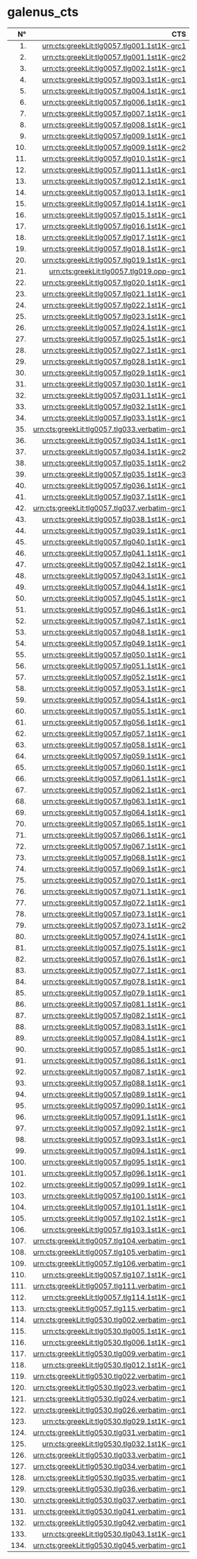 # galenus_cts

| N° | CTS     |
| -: | ------: |
|1.|[urn:cts:greekLit:tlg0057.tlg001.1st1K-grc1](https://galenus-verbatim.github.io/galenus_cts/data/tlg0057/tlg001/tlg0057.tlg001.1st1K-grc1.xml)|
|2.|[urn:cts:greekLit:tlg0057.tlg001.1st1K-grc2](https://galenus-verbatim.github.io/galenus_cts/data/tlg0057/tlg001/tlg0057.tlg001.1st1K-grc2.xml)|
|3.|[urn:cts:greekLit:tlg0057.tlg002.1st1K-grc1](https://galenus-verbatim.github.io/galenus_cts/data/tlg0057/tlg002/tlg0057.tlg002.1st1K-grc1.xml)|
|4.|[urn:cts:greekLit:tlg0057.tlg003.1st1K-grc1](https://galenus-verbatim.github.io/galenus_cts/data/tlg0057/tlg003/tlg0057.tlg003.1st1K-grc1.xml)|
|5.|[urn:cts:greekLit:tlg0057.tlg004.1st1K-grc1](https://galenus-verbatim.github.io/galenus_cts/data/tlg0057/tlg004/tlg0057.tlg004.1st1K-grc1.xml)|
|6.|[urn:cts:greekLit:tlg0057.tlg006.1st1K-grc1](https://galenus-verbatim.github.io/galenus_cts/data/tlg0057/tlg006/tlg0057.tlg006.1st1K-grc1.xml)|
|7.|[urn:cts:greekLit:tlg0057.tlg007.1st1K-grc1](https://galenus-verbatim.github.io/galenus_cts/data/tlg0057/tlg007/tlg0057.tlg007.1st1K-grc1.xml)|
|8.|[urn:cts:greekLit:tlg0057.tlg008.1st1K-grc1](https://galenus-verbatim.github.io/galenus_cts/data/tlg0057/tlg008/tlg0057.tlg008.1st1K-grc1.xml)|
|9.|[urn:cts:greekLit:tlg0057.tlg009.1st1K-grc1](https://galenus-verbatim.github.io/galenus_cts/data/tlg0057/tlg009/tlg0057.tlg009.1st1K-grc1.xml)|
|10.|[urn:cts:greekLit:tlg0057.tlg009.1st1K-grc2](https://galenus-verbatim.github.io/galenus_cts/data/tlg0057/tlg009/tlg0057.tlg009.1st1K-grc2.xml)|
|11.|[urn:cts:greekLit:tlg0057.tlg010.1st1K-grc1](https://galenus-verbatim.github.io/galenus_cts/data/tlg0057/tlg010/tlg0057.tlg010.1st1K-grc1.xml)|
|12.|[urn:cts:greekLit:tlg0057.tlg011.1st1K-grc1](https://galenus-verbatim.github.io/galenus_cts/data/tlg0057/tlg011/tlg0057.tlg011.1st1K-grc1.xml)|
|13.|[urn:cts:greekLit:tlg0057.tlg012.1st1K-grc1](https://galenus-verbatim.github.io/galenus_cts/data/tlg0057/tlg012/tlg0057.tlg012.1st1K-grc1.xml)|
|14.|[urn:cts:greekLit:tlg0057.tlg013.1st1K-grc1](https://galenus-verbatim.github.io/galenus_cts/data/tlg0057/tlg013/tlg0057.tlg013.1st1K-grc1.xml)|
|15.|[urn:cts:greekLit:tlg0057.tlg014.1st1K-grc1](https://galenus-verbatim.github.io/galenus_cts/data/tlg0057/tlg014/tlg0057.tlg014.1st1K-grc1.xml)|
|16.|[urn:cts:greekLit:tlg0057.tlg015.1st1K-grc1](https://galenus-verbatim.github.io/galenus_cts/data/tlg0057/tlg015/tlg0057.tlg015.1st1K-grc1.xml)|
|17.|[urn:cts:greekLit:tlg0057.tlg016.1st1K-grc1](https://galenus-verbatim.github.io/galenus_cts/data/tlg0057/tlg016/tlg0057.tlg016.1st1K-grc1.xml)|
|18.|[urn:cts:greekLit:tlg0057.tlg017.1st1K-grc1](https://galenus-verbatim.github.io/galenus_cts/data/tlg0057/tlg017/tlg0057.tlg017.1st1K-grc1.xml)|
|19.|[urn:cts:greekLit:tlg0057.tlg018.1st1K-grc1](https://galenus-verbatim.github.io/galenus_cts/data/tlg0057/tlg018/tlg0057.tlg018.1st1K-grc1.xml)|
|20.|[urn:cts:greekLit:tlg0057.tlg019.1st1K-grc1](https://galenus-verbatim.github.io/galenus_cts/data/tlg0057/tlg019/tlg0057.tlg019.1st1K-grc1.xml)|
|21.|[urn:cts:greekLit:tlg0057.tlg019.opp-grc1](https://galenus-verbatim.github.io/galenus_cts/data/tlg0057/tlg019/tlg0057.tlg019.opp-grc1.xml)|
|22.|[urn:cts:greekLit:tlg0057.tlg020.1st1K-grc1](https://galenus-verbatim.github.io/galenus_cts/data/tlg0057/tlg020/tlg0057.tlg020.1st1K-grc1.xml)|
|23.|[urn:cts:greekLit:tlg0057.tlg021.1st1K-grc1](https://galenus-verbatim.github.io/galenus_cts/data/tlg0057/tlg021/tlg0057.tlg021.1st1K-grc1.xml)|
|24.|[urn:cts:greekLit:tlg0057.tlg022.1st1K-grc1](https://galenus-verbatim.github.io/galenus_cts/data/tlg0057/tlg022/tlg0057.tlg022.1st1K-grc1.xml)|
|25.|[urn:cts:greekLit:tlg0057.tlg023.1st1K-grc1](https://galenus-verbatim.github.io/galenus_cts/data/tlg0057/tlg023/tlg0057.tlg023.1st1K-grc1.xml)|
|26.|[urn:cts:greekLit:tlg0057.tlg024.1st1K-grc1](https://galenus-verbatim.github.io/galenus_cts/data/tlg0057/tlg024/tlg0057.tlg024.1st1K-grc1.xml)|
|27.|[urn:cts:greekLit:tlg0057.tlg025.1st1K-grc1](https://galenus-verbatim.github.io/galenus_cts/data/tlg0057/tlg025/tlg0057.tlg025.1st1K-grc1.xml)|
|28.|[urn:cts:greekLit:tlg0057.tlg027.1st1K-grc1](https://galenus-verbatim.github.io/galenus_cts/data/tlg0057/tlg027/tlg0057.tlg027.1st1K-grc1.xml)|
|29.|[urn:cts:greekLit:tlg0057.tlg028.1st1K-grc1](https://galenus-verbatim.github.io/galenus_cts/data/tlg0057/tlg028/tlg0057.tlg028.1st1K-grc1.xml)|
|30.|[urn:cts:greekLit:tlg0057.tlg029.1st1K-grc1](https://galenus-verbatim.github.io/galenus_cts/data/tlg0057/tlg029/tlg0057.tlg029.1st1K-grc1.xml)|
|31.|[urn:cts:greekLit:tlg0057.tlg030.1st1K-grc1](https://galenus-verbatim.github.io/galenus_cts/data/tlg0057/tlg030/tlg0057.tlg030.1st1K-grc1.xml)|
|32.|[urn:cts:greekLit:tlg0057.tlg031.1st1K-grc1](https://galenus-verbatim.github.io/galenus_cts/data/tlg0057/tlg031/tlg0057.tlg031.1st1K-grc1.xml)|
|33.|[urn:cts:greekLit:tlg0057.tlg032.1st1K-grc1](https://galenus-verbatim.github.io/galenus_cts/data/tlg0057/tlg032/tlg0057.tlg032.1st1K-grc1.xml)|
|34.|[urn:cts:greekLit:tlg0057.tlg033.1st1K-grc1](https://galenus-verbatim.github.io/galenus_cts/data/tlg0057/tlg033/tlg0057.tlg033.1st1K-grc1.xml)|
|35.|[urn:cts:greekLit:tlg0057.tlg033.verbatim-grc1](https://galenus-verbatim.github.io/galenus_cts/data/tlg0057/tlg033/tlg0057.tlg033.verbatim-grc1.xml)|
|36.|[urn:cts:greekLit:tlg0057.tlg034.1st1K-grc1](https://galenus-verbatim.github.io/galenus_cts/data/tlg0057/tlg034/tlg0057.tlg034.1st1K-grc1.xml)|
|37.|[urn:cts:greekLit:tlg0057.tlg034.1st1K-grc2](https://galenus-verbatim.github.io/galenus_cts/data/tlg0057/tlg034/tlg0057.tlg034.1st1K-grc2.xml)|
|38.|[urn:cts:greekLit:tlg0057.tlg035.1st1K-grc2](https://galenus-verbatim.github.io/galenus_cts/data/tlg0057/tlg035/tlg0057.tlg035.1st1K-grc2.xml)|
|39.|[urn:cts:greekLit:tlg0057.tlg035.1st1K-grc3](https://galenus-verbatim.github.io/galenus_cts/data/tlg0057/tlg035/tlg0057.tlg035.1st1K-grc3.xml)|
|40.|[urn:cts:greekLit:tlg0057.tlg036.1st1K-grc1](https://galenus-verbatim.github.io/galenus_cts/data/tlg0057/tlg036/tlg0057.tlg036.1st1K-grc1.xml)|
|41.|[urn:cts:greekLit:tlg0057.tlg037.1st1K-grc1](https://galenus-verbatim.github.io/galenus_cts/data/tlg0057/tlg037/tlg0057.tlg037.1st1K-grc1.xml)|
|42.|[urn:cts:greekLit:tlg0057.tlg037.verbatim-grc1](https://galenus-verbatim.github.io/galenus_cts/data/tlg0057/tlg037/tlg0057.tlg037.verbatim-grc1.xml)|
|43.|[urn:cts:greekLit:tlg0057.tlg038.1st1K-grc1](https://galenus-verbatim.github.io/galenus_cts/data/tlg0057/tlg038/tlg0057.tlg038.1st1K-grc1.xml)|
|44.|[urn:cts:greekLit:tlg0057.tlg039.1st1K-grc1](https://galenus-verbatim.github.io/galenus_cts/data/tlg0057/tlg039/tlg0057.tlg039.1st1K-grc1.xml)|
|45.|[urn:cts:greekLit:tlg0057.tlg040.1st1K-grc1](https://galenus-verbatim.github.io/galenus_cts/data/tlg0057/tlg040/tlg0057.tlg040.1st1K-grc1.xml)|
|46.|[urn:cts:greekLit:tlg0057.tlg041.1st1K-grc1](https://galenus-verbatim.github.io/galenus_cts/data/tlg0057/tlg041/tlg0057.tlg041.1st1K-grc1.xml)|
|47.|[urn:cts:greekLit:tlg0057.tlg042.1st1K-grc1](https://galenus-verbatim.github.io/galenus_cts/data/tlg0057/tlg042/tlg0057.tlg042.1st1K-grc1.xml)|
|48.|[urn:cts:greekLit:tlg0057.tlg043.1st1K-grc1](https://galenus-verbatim.github.io/galenus_cts/data/tlg0057/tlg043/tlg0057.tlg043.1st1K-grc1.xml)|
|49.|[urn:cts:greekLit:tlg0057.tlg044.1st1K-grc1](https://galenus-verbatim.github.io/galenus_cts/data/tlg0057/tlg044/tlg0057.tlg044.1st1K-grc1.xml)|
|50.|[urn:cts:greekLit:tlg0057.tlg045.1st1K-grc1](https://galenus-verbatim.github.io/galenus_cts/data/tlg0057/tlg045/tlg0057.tlg045.1st1K-grc1.xml)|
|51.|[urn:cts:greekLit:tlg0057.tlg046.1st1K-grc1](https://galenus-verbatim.github.io/galenus_cts/data/tlg0057/tlg046/tlg0057.tlg046.1st1K-grc1.xml)|
|52.|[urn:cts:greekLit:tlg0057.tlg047.1st1K-grc1](https://galenus-verbatim.github.io/galenus_cts/data/tlg0057/tlg047/tlg0057.tlg047.1st1K-grc1.xml)|
|53.|[urn:cts:greekLit:tlg0057.tlg048.1st1K-grc1](https://galenus-verbatim.github.io/galenus_cts/data/tlg0057/tlg048/tlg0057.tlg048.1st1K-grc1.xml)|
|54.|[urn:cts:greekLit:tlg0057.tlg049.1st1K-grc1](https://galenus-verbatim.github.io/galenus_cts/data/tlg0057/tlg049/tlg0057.tlg049.1st1K-grc1.xml)|
|55.|[urn:cts:greekLit:tlg0057.tlg050.1st1K-grc1](https://galenus-verbatim.github.io/galenus_cts/data/tlg0057/tlg050/tlg0057.tlg050.1st1K-grc1.xml)|
|56.|[urn:cts:greekLit:tlg0057.tlg051.1st1K-grc1](https://galenus-verbatim.github.io/galenus_cts/data/tlg0057/tlg051/tlg0057.tlg051.1st1K-grc1.xml)|
|57.|[urn:cts:greekLit:tlg0057.tlg052.1st1K-grc1](https://galenus-verbatim.github.io/galenus_cts/data/tlg0057/tlg052/tlg0057.tlg052.1st1K-grc1.xml)|
|58.|[urn:cts:greekLit:tlg0057.tlg053.1st1K-grc1](https://galenus-verbatim.github.io/galenus_cts/data/tlg0057/tlg053/tlg0057.tlg053.1st1K-grc1.xml)|
|59.|[urn:cts:greekLit:tlg0057.tlg054.1st1K-grc1](https://galenus-verbatim.github.io/galenus_cts/data/tlg0057/tlg054/tlg0057.tlg054.1st1K-grc1.xml)|
|60.|[urn:cts:greekLit:tlg0057.tlg055.1st1K-grc1](https://galenus-verbatim.github.io/galenus_cts/data/tlg0057/tlg055/tlg0057.tlg055.1st1K-grc1.xml)|
|61.|[urn:cts:greekLit:tlg0057.tlg056.1st1K-grc1](https://galenus-verbatim.github.io/galenus_cts/data/tlg0057/tlg056/tlg0057.tlg056.1st1K-grc1.xml)|
|62.|[urn:cts:greekLit:tlg0057.tlg057.1st1K-grc1](https://galenus-verbatim.github.io/galenus_cts/data/tlg0057/tlg057/tlg0057.tlg057.1st1K-grc1.xml)|
|63.|[urn:cts:greekLit:tlg0057.tlg058.1st1K-grc1](https://galenus-verbatim.github.io/galenus_cts/data/tlg0057/tlg058/tlg0057.tlg058.1st1K-grc1.xml)|
|64.|[urn:cts:greekLit:tlg0057.tlg059.1st1K-grc1](https://galenus-verbatim.github.io/galenus_cts/data/tlg0057/tlg059/tlg0057.tlg059.1st1K-grc1.xml)|
|65.|[urn:cts:greekLit:tlg0057.tlg060.1st1K-grc1](https://galenus-verbatim.github.io/galenus_cts/data/tlg0057/tlg060/tlg0057.tlg060.1st1K-grc1.xml)|
|66.|[urn:cts:greekLit:tlg0057.tlg061.1st1K-grc1](https://galenus-verbatim.github.io/galenus_cts/data/tlg0057/tlg061/tlg0057.tlg061.1st1K-grc1.xml)|
|67.|[urn:cts:greekLit:tlg0057.tlg062.1st1K-grc1](https://galenus-verbatim.github.io/galenus_cts/data/tlg0057/tlg062/tlg0057.tlg062.1st1K-grc1.xml)|
|68.|[urn:cts:greekLit:tlg0057.tlg063.1st1K-grc1](https://galenus-verbatim.github.io/galenus_cts/data/tlg0057/tlg063/tlg0057.tlg063.1st1K-grc1.xml)|
|69.|[urn:cts:greekLit:tlg0057.tlg064.1st1K-grc1](https://galenus-verbatim.github.io/galenus_cts/data/tlg0057/tlg064/tlg0057.tlg064.1st1K-grc1.xml)|
|70.|[urn:cts:greekLit:tlg0057.tlg065.1st1K-grc1](https://galenus-verbatim.github.io/galenus_cts/data/tlg0057/tlg065/tlg0057.tlg065.1st1K-grc1.xml)|
|71.|[urn:cts:greekLit:tlg0057.tlg066.1st1K-grc1](https://galenus-verbatim.github.io/galenus_cts/data/tlg0057/tlg066/tlg0057.tlg066.1st1K-grc1.xml)|
|72.|[urn:cts:greekLit:tlg0057.tlg067.1st1K-grc1](https://galenus-verbatim.github.io/galenus_cts/data/tlg0057/tlg067/tlg0057.tlg067.1st1K-grc1.xml)|
|73.|[urn:cts:greekLit:tlg0057.tlg068.1st1K-grc1](https://galenus-verbatim.github.io/galenus_cts/data/tlg0057/tlg068/tlg0057.tlg068.1st1K-grc1.xml)|
|74.|[urn:cts:greekLit:tlg0057.tlg069.1st1K-grc1](https://galenus-verbatim.github.io/galenus_cts/data/tlg0057/tlg069/tlg0057.tlg069.1st1K-grc1.xml)|
|75.|[urn:cts:greekLit:tlg0057.tlg070.1st1K-grc1](https://galenus-verbatim.github.io/galenus_cts/data/tlg0057/tlg070/tlg0057.tlg070.1st1K-grc1.xml)|
|76.|[urn:cts:greekLit:tlg0057.tlg071.1st1K-grc1](https://galenus-verbatim.github.io/galenus_cts/data/tlg0057/tlg071/tlg0057.tlg071.1st1K-grc1.xml)|
|77.|[urn:cts:greekLit:tlg0057.tlg072.1st1K-grc1](https://galenus-verbatim.github.io/galenus_cts/data/tlg0057/tlg072/tlg0057.tlg072.1st1K-grc1.xml)|
|78.|[urn:cts:greekLit:tlg0057.tlg073.1st1K-grc1](https://galenus-verbatim.github.io/galenus_cts/data/tlg0057/tlg073/tlg0057.tlg073.1st1K-grc1.xml)|
|79.|[urn:cts:greekLit:tlg0057.tlg073.1st1K-grc2](https://galenus-verbatim.github.io/galenus_cts/data/tlg0057/tlg073/tlg0057.tlg073.1st1K-grc2.xml)|
|80.|[urn:cts:greekLit:tlg0057.tlg074.1st1K-grc1](https://galenus-verbatim.github.io/galenus_cts/data/tlg0057/tlg074/tlg0057.tlg074.1st1K-grc1.xml)|
|81.|[urn:cts:greekLit:tlg0057.tlg075.1st1K-grc1](https://galenus-verbatim.github.io/galenus_cts/data/tlg0057/tlg075/tlg0057.tlg075.1st1K-grc1.xml)|
|82.|[urn:cts:greekLit:tlg0057.tlg076.1st1K-grc1](https://galenus-verbatim.github.io/galenus_cts/data/tlg0057/tlg076/tlg0057.tlg076.1st1K-grc1.xml)|
|83.|[urn:cts:greekLit:tlg0057.tlg077.1st1K-grc1](https://galenus-verbatim.github.io/galenus_cts/data/tlg0057/tlg077/tlg0057.tlg077.1st1K-grc1.xml)|
|84.|[urn:cts:greekLit:tlg0057.tlg078.1st1K-grc1](https://galenus-verbatim.github.io/galenus_cts/data/tlg0057/tlg078/tlg0057.tlg078.1st1K-grc1.xml)|
|85.|[urn:cts:greekLit:tlg0057.tlg079.1st1K-grc1](https://galenus-verbatim.github.io/galenus_cts/data/tlg0057/tlg079/tlg0057.tlg079.1st1K-grc1.xml)|
|86.|[urn:cts:greekLit:tlg0057.tlg081.1st1K-grc1](https://galenus-verbatim.github.io/galenus_cts/data/tlg0057/tlg081/tlg0057.tlg081.1st1K-grc1.xml)|
|87.|[urn:cts:greekLit:tlg0057.tlg082.1st1K-grc1](https://galenus-verbatim.github.io/galenus_cts/data/tlg0057/tlg082/tlg0057.tlg082.1st1K-grc1.xml)|
|88.|[urn:cts:greekLit:tlg0057.tlg083.1st1K-grc1](https://galenus-verbatim.github.io/galenus_cts/data/tlg0057/tlg083/tlg0057.tlg083.1st1K-grc1.xml)|
|89.|[urn:cts:greekLit:tlg0057.tlg084.1st1K-grc1](https://galenus-verbatim.github.io/galenus_cts/data/tlg0057/tlg084/tlg0057.tlg084.1st1K-grc1.xml)|
|90.|[urn:cts:greekLit:tlg0057.tlg085.1st1K-grc1](https://galenus-verbatim.github.io/galenus_cts/data/tlg0057/tlg085/tlg0057.tlg085.1st1K-grc1.xml)|
|91.|[urn:cts:greekLit:tlg0057.tlg086.1st1K-grc1](https://galenus-verbatim.github.io/galenus_cts/data/tlg0057/tlg086/tlg0057.tlg086.1st1K-grc1.xml)|
|92.|[urn:cts:greekLit:tlg0057.tlg087.1st1K-grc1](https://galenus-verbatim.github.io/galenus_cts/data/tlg0057/tlg087/tlg0057.tlg087.1st1K-grc1.xml)|
|93.|[urn:cts:greekLit:tlg0057.tlg088.1st1K-grc1](https://galenus-verbatim.github.io/galenus_cts/data/tlg0057/tlg088/tlg0057.tlg088.1st1K-grc1.xml)|
|94.|[urn:cts:greekLit:tlg0057.tlg089.1st1K-grc1](https://galenus-verbatim.github.io/galenus_cts/data/tlg0057/tlg089/tlg0057.tlg089.1st1K-grc1.xml)|
|95.|[urn:cts:greekLit:tlg0057.tlg090.1st1K-grc1](https://galenus-verbatim.github.io/galenus_cts/data/tlg0057/tlg090/tlg0057.tlg090.1st1K-grc1.xml)|
|96.|[urn:cts:greekLit:tlg0057.tlg091.1st1K-grc1](https://galenus-verbatim.github.io/galenus_cts/data/tlg0057/tlg091/tlg0057.tlg091.1st1K-grc1.xml)|
|97.|[urn:cts:greekLit:tlg0057.tlg092.1st1K-grc1](https://galenus-verbatim.github.io/galenus_cts/data/tlg0057/tlg092/tlg0057.tlg092.1st1K-grc1.xml)|
|98.|[urn:cts:greekLit:tlg0057.tlg093.1st1K-grc1](https://galenus-verbatim.github.io/galenus_cts/data/tlg0057/tlg093/tlg0057.tlg093.1st1K-grc1.xml)|
|99.|[urn:cts:greekLit:tlg0057.tlg094.1st1K-grc1](https://galenus-verbatim.github.io/galenus_cts/data/tlg0057/tlg094/tlg0057.tlg094.1st1K-grc1.xml)|
|100.|[urn:cts:greekLit:tlg0057.tlg095.1st1K-grc1](https://galenus-verbatim.github.io/galenus_cts/data/tlg0057/tlg095/tlg0057.tlg095.1st1K-grc1.xml)|
|101.|[urn:cts:greekLit:tlg0057.tlg096.1st1K-grc1](https://galenus-verbatim.github.io/galenus_cts/data/tlg0057/tlg096/tlg0057.tlg096.1st1K-grc1.xml)|
|102.|[urn:cts:greekLit:tlg0057.tlg099.1st1K-grc1](https://galenus-verbatim.github.io/galenus_cts/data/tlg0057/tlg099/tlg0057.tlg099.1st1K-grc1.xml)|
|103.|[urn:cts:greekLit:tlg0057.tlg100.1st1K-grc1](https://galenus-verbatim.github.io/galenus_cts/data/tlg0057/tlg100/tlg0057.tlg100.1st1K-grc1.xml)|
|104.|[urn:cts:greekLit:tlg0057.tlg101.1st1K-grc1](https://galenus-verbatim.github.io/galenus_cts/data/tlg0057/tlg101/tlg0057.tlg101.1st1K-grc1.xml)|
|105.|[urn:cts:greekLit:tlg0057.tlg102.1st1K-grc1](https://galenus-verbatim.github.io/galenus_cts/data/tlg0057/tlg102/tlg0057.tlg102.1st1K-grc1.xml)|
|106.|[urn:cts:greekLit:tlg0057.tlg103.1st1K-grc1](https://galenus-verbatim.github.io/galenus_cts/data/tlg0057/tlg103/tlg0057.tlg103.1st1K-grc1.xml)|
|107.|[urn:cts:greekLit:tlg0057.tlg104.verbatim-grc1](https://galenus-verbatim.github.io/galenus_cts/data/tlg0057/tlg104/tlg0057.tlg104.verbatim-grc1.xml)|
|108.|[urn:cts:greekLit:tlg0057.tlg105.verbatim-grc1](https://galenus-verbatim.github.io/galenus_cts/data/tlg0057/tlg105/tlg0057.tlg105.verbatim-grc1.xml)|
|109.|[urn:cts:greekLit:tlg0057.tlg106.verbatim-grc1](https://galenus-verbatim.github.io/galenus_cts/data/tlg0057/tlg106/tlg0057.tlg106.verbatim-grc1.xml)|
|110.|[urn:cts:greekLit:tlg0057.tlg107.1st1K-grc1](https://galenus-verbatim.github.io/galenus_cts/data/tlg0057/tlg107/tlg0057.tlg107.1st1K-grc1.xml)|
|111.|[urn:cts:greekLit:tlg0057.tlg111.verbatim-grc1](https://galenus-verbatim.github.io/galenus_cts/data/tlg0057/tlg111/tlg0057.tlg111.verbatim-grc1.xml)|
|112.|[urn:cts:greekLit:tlg0057.tlg114.1st1K-grc1](https://galenus-verbatim.github.io/galenus_cts/data/tlg0057/tlg114/tlg0057.tlg114.1st1K-grc1.xml)|
|113.|[urn:cts:greekLit:tlg0057.tlg115.verbatim-grc1](https://galenus-verbatim.github.io/galenus_cts/data/tlg0057/tlg115/tlg0057.tlg115.verbatim-grc1.xml)|
|114.|[urn:cts:greekLit:tlg0530.tlg002.verbatim-grc1](https://galenus-verbatim.github.io/galenus_cts/data/tlg0530/tlg002/tlg0530.tlg002.verbatim-grc1.xml)|
|115.|[urn:cts:greekLit:tlg0530.tlg005.1st1K-grc1](https://galenus-verbatim.github.io/galenus_cts/data/tlg0530/tlg005/tlg0530.tlg005.1st1K-grc1.xml)|
|116.|[urn:cts:greekLit:tlg0530.tlg006.1st1K-grc1](https://galenus-verbatim.github.io/galenus_cts/data/tlg0530/tlg006/tlg0530.tlg006.1st1K-grc1.xml)|
|117.|[urn:cts:greekLit:tlg0530.tlg009.verbatim-grc1](https://galenus-verbatim.github.io/galenus_cts/data/tlg0530/tlg009/tlg0530.tlg009.verbatim-grc1.xml)|
|118.|[urn:cts:greekLit:tlg0530.tlg012.1st1K-grc1](https://galenus-verbatim.github.io/galenus_cts/data/tlg0530/tlg012/tlg0530.tlg012.1st1K-grc1.xml)|
|119.|[urn:cts:greekLit:tlg0530.tlg022.verbatim-grc1](https://galenus-verbatim.github.io/galenus_cts/data/tlg0530/tlg022/tlg0530.tlg022.verbatim-grc1.xml)|
|120.|[urn:cts:greekLit:tlg0530.tlg023.verbatim-grc1](https://galenus-verbatim.github.io/galenus_cts/data/tlg0530/tlg023/tlg0530.tlg023.verbatim-grc1.xml)|
|121.|[urn:cts:greekLit:tlg0530.tlg024.verbatim-grc1](https://galenus-verbatim.github.io/galenus_cts/data/tlg0530/tlg024/tlg0530.tlg024.verbatim-grc1.xml)|
|122.|[urn:cts:greekLit:tlg0530.tlg026.verbatim-grc1](https://galenus-verbatim.github.io/galenus_cts/data/tlg0530/tlg026/tlg0530.tlg026.verbatim-grc1.xml)|
|123.|[urn:cts:greekLit:tlg0530.tlg029.1st1K-grc1](https://galenus-verbatim.github.io/galenus_cts/data/tlg0530/tlg029/tlg0530.tlg029.1st1K-grc1.xml)|
|124.|[urn:cts:greekLit:tlg0530.tlg031.verbatim-grc1](https://galenus-verbatim.github.io/galenus_cts/data/tlg0530/tlg031/tlg0530.tlg031.verbatim-grc1.xml)|
|125.|[urn:cts:greekLit:tlg0530.tlg032.1st1K-grc1](https://galenus-verbatim.github.io/galenus_cts/data/tlg0530/tlg032/tlg0530.tlg032.1st1K-grc1.xml)|
|126.|[urn:cts:greekLit:tlg0530.tlg033.verbatim-grc1](https://galenus-verbatim.github.io/galenus_cts/data/tlg0530/tlg033/tlg0530.tlg033.verbatim-grc1.xml)|
|127.|[urn:cts:greekLit:tlg0530.tlg034.verbatim-grc1](https://galenus-verbatim.github.io/galenus_cts/data/tlg0530/tlg034/tlg0530.tlg034.verbatim-grc1.xml)|
|128.|[urn:cts:greekLit:tlg0530.tlg035.verbatim-grc1](https://galenus-verbatim.github.io/galenus_cts/data/tlg0530/tlg035/tlg0530.tlg035.verbatim-grc1.xml)|
|129.|[urn:cts:greekLit:tlg0530.tlg036.verbatim-grc1](https://galenus-verbatim.github.io/galenus_cts/data/tlg0530/tlg036/tlg0530.tlg036.verbatim-grc1.xml)|
|130.|[urn:cts:greekLit:tlg0530.tlg037.verbatim-grc1](https://galenus-verbatim.github.io/galenus_cts/data/tlg0530/tlg037/tlg0530.tlg037.verbatim-grc1.xml)|
|131.|[urn:cts:greekLit:tlg0530.tlg041.verbatim-grc1](https://galenus-verbatim.github.io/galenus_cts/data/tlg0530/tlg041/tlg0530.tlg041.verbatim-grc1.xml)|
|132.|[urn:cts:greekLit:tlg0530.tlg042.verbatim-grc1](https://galenus-verbatim.github.io/galenus_cts/data/tlg0530/tlg042/tlg0530.tlg042.verbatim-grc1.xml)|
|133.|[urn:cts:greekLit:tlg0530.tlg043.1st1K-grc1](https://galenus-verbatim.github.io/galenus_cts/data/tlg0530/tlg043/tlg0530.tlg043.1st1K-grc1.xml)|
|134.|[urn:cts:greekLit:tlg0530.tlg045.verbatim-grc1](https://galenus-verbatim.github.io/galenus_cts/data/tlg0530/tlg045/tlg0530.tlg045.verbatim-grc1.xml)|
